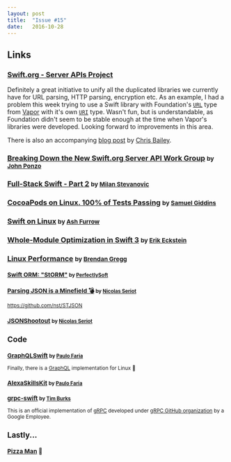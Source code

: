 ```yaml
---
layout: post
title:  "Issue #15"
date:   2016-10-28
---
```


## Links

### [Swift.org - Server APIs Project](https://swift.org/server-apis/)

Definitely a great initiative to unify all the duplicated libraries we currently
have for URL parsing, HTTP parsing, encryption etc. As an example,
I had a problem this week trying to use a Swift library with Foundation's [`URL`](https://developer.apple.com/reference/foundation/url)
type from [Vapor](https://vapor.codes) with it's own [`URI`](https://github.com/vapor/engine/blob/master/Sources/URI/Model/URI.swift)
type. Wasn't fun, but is understandable, as Foundation didn't seem to be stable enough at
the time when Vapor's libraries were developed. Looking forward to improvements in this area.

There is also an accompanying [blog post](https://swift.org/blog/server-api-workgroup/)
by [Chris Bailey](https://twitter.com/Chris__Bailey).

### [Breaking Down the New Swift.org Server API Work Group](https://developer.ibm.com/swift/2016/10/25/breaking-down-the-new-swift-org-server-api-work-group/) <small>by [John Ponzo](https://twitter.com/john_ponzo)</small>




### [Full-Stack Swift - Part 2](https://blog.codecentric.de/en/2016/10/full-stack-swift-part-2/) <small>by [Milan Stevanovic](https://twitter.com/FathVader)</small>



### [CocoaPods on Linux. 100% of Tests Passing](https://twitter.com/segiddins/status/790326153051447296) <small>by [Samuel Giddins](https://twitter.com/segiddins)</small>



### [Swift on Linux](https://ashfurrow.com/blog/swift-on-linux/) <small>by [Ash Furrow](https://twitter.com/ashfurrow)</small>




### [Whole-Module Optimization in Swift 3](https://swift.org/blog/whole-module-optimizations/) <small>by [Erik Eckstein](https://github.com/eeckstein/)</small>



### [Linux Performance](http://www.brendangregg.com/linuxperf.html) <small>by [Brendan Gregg](https://twitter.com/brendangregg)



### [Swift ORM: "StORM"](https://github.com/PerfectlySoft/PerfectDocs/blob/master/guide/StORM.md) <small>by [PerfectlySoft](https://twitter.com/perfectlysoft)</small>


### [Parsing JSON is a Minefield 💣](http://seriot.ch/parsing_json.html) <small>by [Nicolas Seriot](https://twitter.com/nst021)</small>

https://github.com/nst/STJSON

### [JSONShootout](https://github.com/bwhiteley/JSONShootout) <small>by [Nicolas Seriot](https://twitter.com/nst021)</small>

## Code

### [GraphQLSwift](https://github.com/GraphQLSwift/GraphQL) <small>by [Paulo Faria](https://twitter.com/paulofariarl)</small>

Finally, there is a [GraphQL](http://graphql.org) implementation for Linux 🎉

### [AlexaSkillsKit](https://github.com/choefele/AlexaSkillsKit) <small>by [Paulo Faria](https://twitter.com/paulofariarl)</small>

### [grpc-swift](https://github.com/grpc/grpc-swift) <small>by [Tim Burks](https://twitter.com/timburks)</small>

This is an official implementation of [gRPC](http://www.grpc.io) developed
under [gRPC GitHub organization](https://github.com/grpc) by a Google Employee.

## Lastly...

### [Pizza Man](https://twitter.com/_psycho_dad_/status/789135543363743744) 🍕
